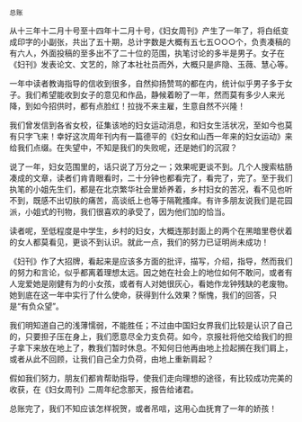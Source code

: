     总账 

   从十三年十二月十号至十四年十二月十号，《妇女周刊》产生了一年了，将白纸变成印字的小副张，共出了五十期，总计字数是大概有五七五○○○个，负责凑稿的有六人，外面投稿的至多出不了二十位的范围，执笔讨论的多半是男子。女子在《妇刊》发表论文、文艺的，除了本社社员而外，大概只是庐隐、玉薇、慧心等。

   一年中读者教诲指导的信收到很多，自然抑扬赞骂的都在内，统计似乎男子多于女子。我们希望能收到女子的意见和作品，静候着盼了一年，然而莫有多少人来光降，到如今招供时，都有点脸红！拉拢不来主雇，生意自然不兴隆！

   我们曾发信到各省女校，征集该地的妇女运动消息，和妇女生活状况，至如今也莫有只字飞来！幸好这次周年刊内有一篇德平的《妇女和山西一年来的妇女运动》来给我们点缀。在失望中，不知是我们的失败呢，还是她们的沉寂？

   说了一年，妇女范围里的，话只说了万分之一；效果呢更谈不到。几个人搜索枯肠凑成的文章，读者们肯青眼看时，二十分钟也都看完了，看完了，完了。至于我们执笔的小姐先生们，都是在北京繁华社会里娇养着，乡村妇女的苦况，看不见也听不到，既感不出切肤的痛苦，高谈纸上也等于隔靴搔痒。有许多朋友说我们是花园派，小姐式的刊物，我们很喜欢的承受了，因为他们加的恰当。

   读者呢，至低程度是中学生，乡村的妇女，大概连那封面上的两个在黑暗里卷伏着的女人都莫看见，更谈不到认识。就此一点，我们的努力已证明尚未成功！

   《妇刊》作了大招牌，看起来是应该多方面的批评，描写，介绍，指导，然而我们的努力和言论，似乎都离着理想太远。因之她在社会上的地位如何不敢问，或者有人宠爱她是刚健有为的小女孩，或者有人对她很灰心，看她作龙钟残缺的老废物。她到底在这一年中实行了什么使命，获得到什么效果？惭愧，我们的回答，只是“有负众望”。

   我们明知道自己的浅薄懦弱，不能胜任；不过由中国妇女界我们比较是认识了自己的，只要担子压在身上，我们愿意尽全力支负荷。如今，京报社将他交给我们的担子拿下来放在地上了，教我们暂时休息。不知何日他再由地上捡起搁在我们肩上，或者从此不回顾，让我们自己全力负荷，由地上重新肩起？

   假如我们努力，朋友们都肯帮助指导，使我们走向理想的途径，有比较成功完美的收获，在《妇女周刊》二周年纪念那天，报告给诸君。

   总账完了，我们不知应该怎样祝贺，或者吊唁，这用心血抚育了一年的娇孩！

